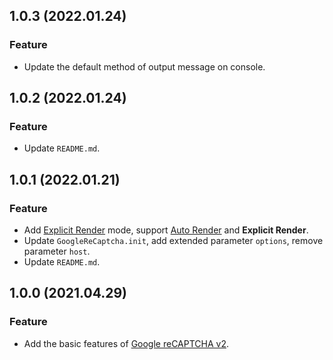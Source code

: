 ## 1.0.3 (2022.01.24)
### Feature
 - Update the default method of output message on console.

## 1.0.2 (2022.01.24)
### Feature
 - Update `README.md`.

## 1.0.1 (2022.01.21)
### Feature
 - Add [Explicit Render](https://developers.google.com/recaptcha/docs/invisible#examples) mode, support [Auto Render](https://developers.google.com/recaptcha/docs/invisible#auto_render) and **Explicit Render**.
 - Update `GoogleReCaptcha.init`, add extended parameter `options`, remove parameter `host`.
 - Update `README.md`.

## 1.0.0 (2021.04.29)
### Feature
 - Add the basic features of [Google reCAPTCHA v2](https://developers.google.com/recaptcha/docs/invisible).
